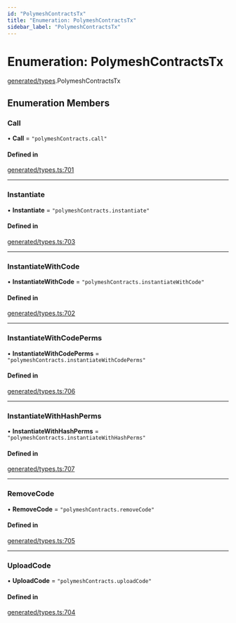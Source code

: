 ```yaml
---
id: "PolymeshContractsTx"
title: "Enumeration: PolymeshContractsTx"
sidebar_label: "PolymeshContractsTx"
---
```


# Enumeration: PolymeshContractsTx

[generated/types](../../../../modules/Generated/Types/Types.md).PolymeshContractsTx

## Enumeration Members

### Call

• **Call** = ``"polymeshContracts.call"``

#### Defined in

[generated/types.ts:701](https://github.com/PolymeshAssociation/polymesh-sdk/blob/15be87e8/src/generated/types.ts#L701)

___

### Instantiate

• **Instantiate** = ``"polymeshContracts.instantiate"``

#### Defined in

[generated/types.ts:703](https://github.com/PolymeshAssociation/polymesh-sdk/blob/15be87e8/src/generated/types.ts#L703)

___

### InstantiateWithCode

• **InstantiateWithCode** = ``"polymeshContracts.instantiateWithCode"``

#### Defined in

[generated/types.ts:702](https://github.com/PolymeshAssociation/polymesh-sdk/blob/15be87e8/src/generated/types.ts#L702)

___

### InstantiateWithCodePerms

• **InstantiateWithCodePerms** = ``"polymeshContracts.instantiateWithCodePerms"``

#### Defined in

[generated/types.ts:706](https://github.com/PolymeshAssociation/polymesh-sdk/blob/15be87e8/src/generated/types.ts#L706)

___

### InstantiateWithHashPerms

• **InstantiateWithHashPerms** = ``"polymeshContracts.instantiateWithHashPerms"``

#### Defined in

[generated/types.ts:707](https://github.com/PolymeshAssociation/polymesh-sdk/blob/15be87e8/src/generated/types.ts#L707)

___

### RemoveCode

• **RemoveCode** = ``"polymeshContracts.removeCode"``

#### Defined in

[generated/types.ts:705](https://github.com/PolymeshAssociation/polymesh-sdk/blob/15be87e8/src/generated/types.ts#L705)

___

### UploadCode

• **UploadCode** = ``"polymeshContracts.uploadCode"``

#### Defined in

[generated/types.ts:704](https://github.com/PolymeshAssociation/polymesh-sdk/blob/15be87e8/src/generated/types.ts#L704)
